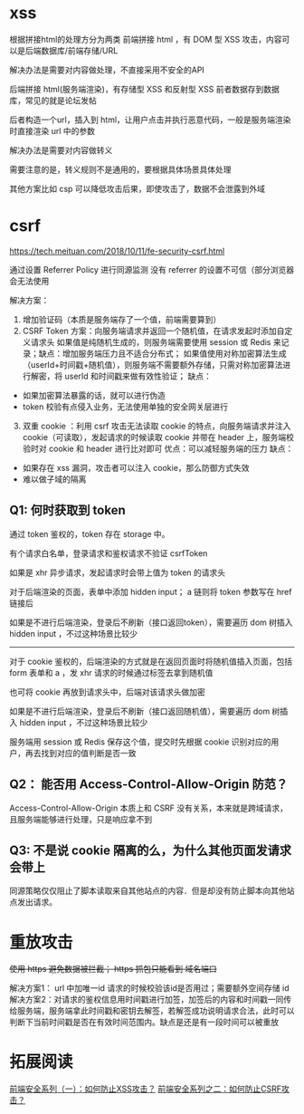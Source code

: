 # xss 

根据拼接html的处理方分为两类
前端拼接 html ，有 DOM 型 XSS 攻击，内容可以是后端数据库/前端存储/URL

解决办法是需要对内容做处理，不直接采用不安全的API

后端拼接 html(服务端渲染)，有存储型 XSS 和反射型 XSS 
前者数据存到数据库，常见的就是论坛发帖

后者构造一个url，插入到 html，让用户点击并执行恶意代码，一般是服务端渲染时直接渲染 url 中的参数

解决办法是需要对内容做转义

需要注意的是，转义规则不是通用的，要根据具体场景具体处理

其他方案比如 csp 可以降低攻击后果，即使攻击了，数据不会泄露到外域



# csrf

https://tech.meituan.com/2018/10/11/fe-security-csrf.html

通过设置 Referrer Policy 进行同源监测
没有 referrer 的设置不可信（部分浏览器会无法使用

解决方案：
1. 增加验证码（本质是服务端存了一个值，前端需要算到）
2. CSRF Token 方案：向服务端请求并返回一个随机值，在请求发起时添加自定义请求头
如果值是纯随机生成的，则服务端需要使用 session 或 Redis 来记录；缺点：增加服务端压力且不适合分布式；
如果值使用对称加密算法生成（userId+时间戳+随机值），则服务端不需要额外存储，只需对称加密算法进行解密，将 userId 和时间戳来做有效性验证；
缺点：
- 如果加密算法暴露的话，就可以进行伪造
- token 校验有点侵入业务，无法使用单独的安全网关层进行

3. 双重 cookie ：利用 csrf 攻击无法读取 cookie 的特点，向服务端请求并注入 cookie（可读取），发起请求的时候读取 cookie 并带在 header 上，服务端校验时对 cookie 和 header 进行比对即可
优点：可以减轻服务端的压力
缺点：
- 如果存在 xss 漏洞，攻击者可以注入 cookie，那么防御方式失效
- 难以做子域的隔离


## Q1: 何时获取到 token

通过 token 鉴权的，token 存在 storage 中。

有个请求白名单，登录请求和鉴权请求不验证 csrfToken

如果是 xhr 异步请求，发起请求时会带上值为 token 的请求头

对于后端渲染的页面，表单中添加 hidden input； a 链则将 token 参数写在 href 链接后

如果是不进行后端渲染，登录后不刷新（接口返回token），需要遍历 dom 树插入 hidden input ，不过这种场景比较少

---

对于 cookie 鉴权的，后端渲染的方式就是在返回页面时将随机值插入页面，包括 form 表单和 a ，发 xhr 请求的时候通过标签去拿到随机值

也可将 cookie 再放到请求头中，后端对该请求头做加密

如果是不进行后端渲染，登录后不刷新（接口返回随机值），需要遍历 dom 树插入 hidden input ，不过这种场景比较少

服务端用 session 或 Redis 保存这个值，提交时先根据 cookie 识别对应的用户，再去找到对应的值判断是否一致


## Q2： 能否用 Access-Control-Allow-Origin 防范？

Access-Control-Allow-Origin 本质上和 CSRF 没有关系，本来就是跨域请求，且服务端能够进行处理，只是响应拿不到


## Q3: 不是说 cookie 隔离的么，为什么其他页面发请求会带上

同源策略仅仅阻止了脚本读取来自其他站点的内容．但是却没有防止脚本向其他站点发出请求。

# 重放攻击

<s>使用 https 避免数据被拦截； https 抓包只能看到 域名端口</s>

解决方案1： url 中加唯一id 请求的时候校验该id是否用过；需要额外空间存储 id
解决方案2：对请求的鉴权信息用时间戳进行加签，加签后的内容和时间戳一同传给服务端，服务端拿此时间戳和密钥去解签，若解签成功说明请求合法，此时可以判断下当前时间戳是否在有效时间范围内。缺点是还是有一段时间可以被重放

#  拓展阅读

[前端安全系列（一）：如何防止XSS攻击？](https://juejin.cn/post/6844903685122703367)
[前端安全系列之二：如何防止CSRF攻击？](https://juejin.cn/post/6844903689702866952)